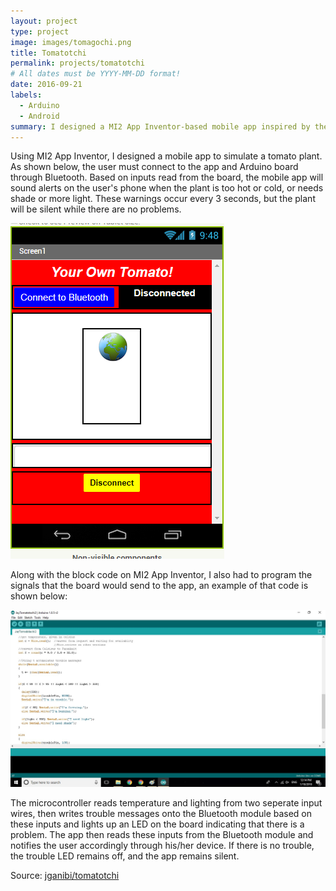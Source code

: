```yaml
---
layout: project
type: project
image: images/tomagochi.png
title: Tomatotchi
permalink: projects/tomatotchi
# All dates must be YYYY-MM-DD format!
date: 2016-09-21
labels:
  - Arduino
  - Android
summary: I designed a MI2 App Inventor-based mobile app inspired by the Tomagotchi toy, and implemented it with an Arduino microcontroller.
---
```


Using MI2 App Inventor, I designed a mobile app to simulate a tomato plant. As shown below, the user must connect to the app and Arduino board through Bluetooth. Based on inputs read from the board, the mobile app will sound alerts on the user's phone when the plant is too hot or cold, or needs shade or more light. These warnings occur every 3 seconds, but the plant will be silent while there are no problems.

<img class="ui image" src="../images/tomatochi.png">

Along with the block code on MI2 App Inventor, I also had to program the signals that the board would send to the app, an example of that code is shown below:

<img class="ui image" src="../images/arduinotomato.jpg">

The microcontroller reads temperature and lighting from two seperate input wires, then writes trouble messages onto the Bluetooth module based on these inputs and lights up an LED on the board indicating that there is a problem. The app then reads these inputs from the Bluetooth module and notifies the user accordingly through his/her device. If there is no trouble, the trouble LED remains off, and the app remains silent.

Source: <a href="https://github.com/jganibi/tomatotchi"><i class="large github icon"></i>jganibi/tomatotchi</a>
